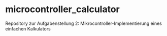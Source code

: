 # microcontroller_calculator
Repository zur Aufgabenstellung 2: Mikrocontroller-Implementierung eines einfachen Kalkulators
